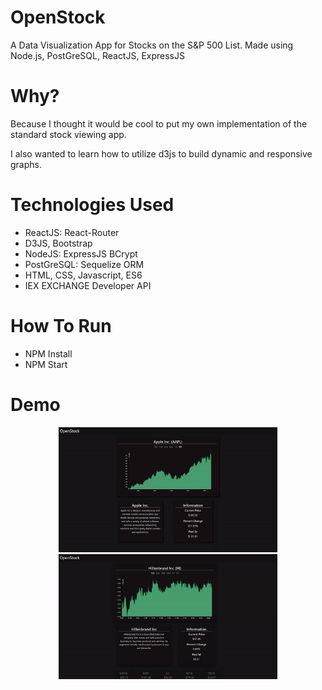 # OpenStock
A Data Visualization App for Stocks on the S&P 500 List.
Made using Node.js, PostGreSQL, ReactJS, ExpressJS
# Why?
Because I thought it would be cool to put my own implementation of the standard stock viewing app.

I also wanted to learn how to utilize d3js to build dynamic and responsive graphs.
# Technologies Used
* ReactJS: React-Router
* D3JS, Bootstrap
* NodeJS: ExpressJS BCrypt
* PostGreSQL: Sequelize ORM
* HTML, CSS, Javascript, ES6
* IEX EXCHANGE Developer API
# How To Run
* NPM Install
* NPM Start
# Demo 
<p align="center">
  <img src="./public/demo-ui.gif" width="350" height="200"/>
  <img src="./public/demo-peers.gif" width="350" height="200"/>
</p>
